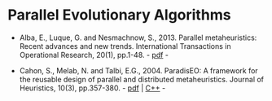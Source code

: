 # Parallel Evolutionary Algorithms

* Alba, E., Luque, G. and Nesmachnow, S., 2013. Parallel metaheuristics: Recent advances and new trends. International Transactions in Operational Research, 20(1), pp.1-48. - [pdf](https://onlinelibrary.wiley.com/doi/abs/10.1111/j.1475-3995.2012.00862.x) -

* Cahon, S., Melab, N. and Talbi, E.G., 2004. ParadisEO: A framework for the reusable design of parallel and distributed metaheuristics. Journal of Heuristics, 10(3), pp.357-380. - [pdf](https://link.springer.com/article/10.1023%2FB%3AHEUR.0000026900.92269.ec) | [C++](https://github.com/nojhan/paradiseo) - 